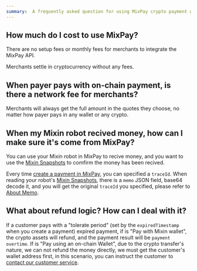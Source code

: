 ```yaml
---
summary:  A frequently asked question for using MixPay crypto payment gateway.
---
```


## How much do I cost to use MixPay?

There are no setup fees or monthly fees for merchants to integrate the MixPay API.

Merchants settle in cryptocurrency without any fees.

## When payer pays with on-chain payment, is there a network fee for merchants?

Merchants will always get the full amount in the quotes they choose, no matter how payer pays in any wallet or any crypto.

## When my Mixin robot recived money, how can I make sure it's come from MixPay?

You can use your Mixin robot in MixPay to recive money, and you want to use the [Mixin Snapshots](https://developers.mixin.one/docs/api/transfer/snapshots) to comfirm the money has been recived. 

Every time [create a payment in MixPay](https://mixpay.me/developers/guides/integration-verview#how-to-integrate), you can specified a `traceId`. When reading your robot's [Mixin Snapshots](https://developers.mixin.one/docs/api/transfer/snapshots), there is a `memo` JSON field, base64 decode it, and you will get the original `traceId` you specified, please refer to [About Memo](https://mixpay.me/developers/api/memo).
 
 ## What about refund logic? How can I deal with it?

If a customer pays with a "tolerate period" (set by the `expiredTimestamp` when you create a payment) expired payment, if is "Pay with Mixin wallet", the crypto assets will refund, and the payment result will be `payment overtime`. If is "Pay using an on-chain Wallet", due to the crypto transfer's nature, we can not refund the money directly, we must get the customer's wallet address first, in this scenario, you can instruct the customer to [contact our customer service](https://help.mixpay.me/en/articles/6836092-how-to-contact-customer-service). 
